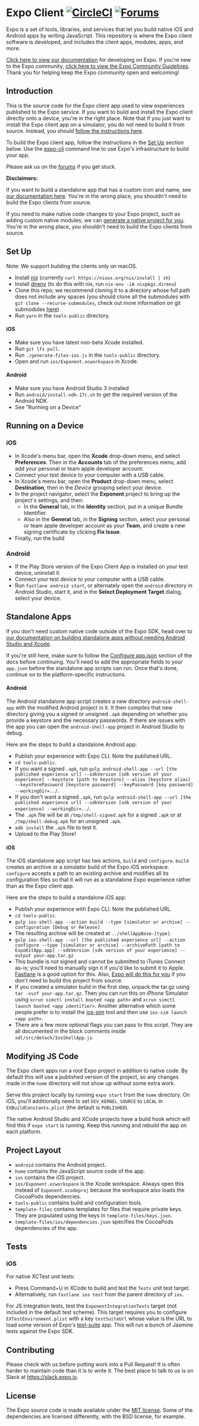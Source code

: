 # Expo Client [![CircleCI](https://circleci.com/gh/expo/expo.svg?style=svg)](https://circleci.com/gh/expo/expo) [![Forums](https://img.shields.io/badge/expo-forum-blue.svg)](https://forums.expo.io)

Expo is a set of tools, libraries, and services that let you build native iOS and Android apps by writing JavaScript. This repository is where the Expo client software is developed, and includes the client apps, modules, apps, and more.

[Click here to view our documentation](https://docs.expo.io) for developing on Expo. If you're new to the Expo community, [click here to view the Expo Community Guidelines](https://expo.io/guidelines). Thank you for helping keep the Expo community open and welcoming!

## Introduction

This is the source code for the Expo client app used to view experiences published to the Expo service. If you want to build and install the Expo client directly onto a device, you're in the right place. Note that if you just want to install the Expo client app on a simulator, you do not need to build it from source. Instead, you should [follow the instructions here](https://docs.expo.io/versions/latest/introduction/installation.html).

To build the Expo client app, follow the instructions in the [Set Up](#set-up) section below. Use the [expo-cli](https://docs.expo.io/versions/latest/workflow/expo-cli) command line to use Expo's infrastructure to build your app.

Please ask us on the [forums](https://forums.expo.io/) if you get stuck.

**Disclaimers:**

If you want to build a standalone app that has a custom icon and name, see [our documentation here](https://docs.expo.io/versions/latest/guides/building-standalone-apps.html). You're in the wrong place, you shouldn't need to build the Expo clients from source.

If you need to make native code changes to your Expo project, such as adding custom native modules, we can [generate a native project for you](https://docs.expo.io/versions/latest/expokit/eject). You're in the wrong place, you shouldn't need to build the Expo clients from source.

## Set Up

Note: We support building the clients only on macOS.

- Install [nix](https://nixos.org/nix) (currently `curl https://nixos.org/nix/install | sh`)
- Install [direnv](http://direnv.net/) (to do this with nix, run `nix-env -iA nixpkgs.direnv`)
- Clone this repo; we recommend cloning it to a directory whose full path does not include any spaces (you should clone all the submodules with `git clone --recurse-submodules`, check out more information on git submodules [here](https://git-scm.com/book/en/v2/Git-Tools-Submodules))
- Run `yarn` in the `tools-public` directory.

#### iOS
- Make sure you have latest non-beta Xcode installed.
- Run `git lfs pull`.
- Run `./generate-files-ios.js` in the `tools-public` directory.
- Open and run `ios/Exponent.xcworkspace` in Xcode.

#### Android
- Make sure you have Android Studio 3 installed
- Run `android/install-ndk-17c.sh` to get the required version of the Android NDK.
- See "Running on a Device"

## Running on a Device

### iOS
- In Xcode's menu bar, open the **Xcode** drop-down menu, and select **Preferences**.  Then in the **Accounts** tab of the preferences menu, add add your personal or team apple developer account.
- Connect your test device to your computer with a USB cable.
- In Xcode's menu bar, open the **Product** drop-down menu, select **Destination**, then in the _Device_ grouping select your device.
- In the project navigator, select the **Exponent** project to bring up the project's settings, and then:
  - In the **General** tab, in the **Identity** section, put in a unique Bundle Identifier.
  - Also in the **General** tab, in the **Signing** section, select your personal or team apple developer account as your **Team**, and create a new signing certificate by clicking **Fix Issue**.
- Finally, run the build

### Android
- If the Play Store version of the Expo Client App is installed on your test device, uninstall it.
- Connect your test device to your computer with a USB cable.
- Run `fastlane android start`, or alternately open the `android` directory in Android Studio, start it, and in the **Select Deployment Target** dialog, select your device.

## Standalone Apps

If you don't need custom native code outside of the Expo SDK, head over to [our documentation on building standalone apps without needing Android Studio and Xcode](https://docs.expo.io/versions/latest/guides/building-standalone-apps.html).

If you're still here, make sure to follow the [Configure app.json](https://docs.expo.io/versions/latest/guides/building-standalone-apps.html#2-configure-appjson) section of the docs before continuing. You'll need to add the appropriate fields to your `app.json` before the standalone app scripts can run. Once that's done, continue on to the platform-specific instructions.

#### Android
The Android standalone app script creates a new directory `android-shell-app` with the modified Android project in it. It then compiles that new directory giving you a signed or unsigned `.apk` depending on whether you provide a keystore and the necessary passwords. If there are issues with the app you can open the `android-shell-app` project in Android Studio to debug.

Here are the steps to build a standalone Android app:
- Publish your experience with Expo CLI. Note the published URL.
- `cd tools-public`.
- If you want a signed `.apk`, run `gulp android-shell-app --url [the published experience url] --sdkVersion [sdk version of your experience] --keystore [path to keystore] --alias [keystore alias] --keystorePassword [keystore password] --keyPassword [key password] --workingDir=../`.
- If you don't want a signed `.apk`, run `gulp android-shell-app --url [the published experience url] --sdkVersion [sdk version of your experience] --workingDir=../`.
- The `.apk` file will be at `/tmp/shell-signed.apk` for a signed `.apk` or at `/tmp/shell-debug.apk` for an unsigned `.apk`.
- `adb install` the `.apk` file to test it.
- Upload to the Play Store!

#### iOS
The iOS standalone app script has two actions, `build` and `configure`. `build` creates an archive or a simulator build of the Expo iOS workspace. `configure` accepts a path to an existing archive and modifies all its configuration files so that it will run as a standalone Expo experience rather than as the Expo client app.

Here are the steps to build a standalone iOS app:
- Publish your experience with Expo CLI. Note the published URL.
- `cd tools-public`.
- `gulp ios-shell-app --action build --type [simulator or archive] --configuration [Debug or Release]`
- The resulting archive will be created at `../shellAppBase-[type]`.
- `gulp ios-shell-app --url [the published experience url] --action configure --type [simulator or archive] --archivePath [path to ExpoKitApp.app] --sdkVersion [sdk version of your experience] --output your-app.tar.gz`
- This bundle is not signed and cannot be submitted to iTunes Connect as-is; you'll need to manually sign it if you'd like to submit it to Apple. [Fastlane](https://fastlane.tools/) is a good option for this. Also, [Expo will do this for you](https://docs.expo.io/versions/latest/guides/building-standalone-apps.html) if you don't need to build this project from source.
- If you created a simulator build in the first step, unpack the tar.gz using `tar -xvzf your-app.tar.gz`. Then you can run this on iPhone Simulator using `xcrun simctl install booted <app path>` and `xcrun simctl launch booted <app identifier>`. Another alternative which some people prefer is to install the [ios-sim](https://github.com/phonegap/ios-sim) tool and then use `ios-sim launch <app path>`.
- There are a few more optional flags you can pass to this script. They are all documented in the block comments inside `xdl/src/detach/IosShellApp.js`.

## Modifying JS Code
The Expo client apps run a root Expo project in addition to native code. By default this will use a published version of the project, so any changes made in the `home` directory will not show up without some extra work.

Serve this project locally by running `expo start` from the `home` directory. On iOS, you'll additionally need to set `DEV_KERNEL_SOURCE` to `LOCAL` in `EXBuildConstants.plist` (the default is `PUBLISHED`).

The native Android Studio and XCode projects have a build hook which will find this if `expo start` is running. Keep this running and rebuild the app on each platform.

## Project Layout

- `android` contains the Android project.
- `home` contains the JavaScript source code of the app.
- `ios` contains the iOS project.
- `ios/Exponent.xcworkspace` is the Xcode workspace. Always open this instead of `Exponent.xcodeproj` because the workspace also loads the CocoaPods dependencies.
- `tools-public` contains build and configuration tools.
- `template-files` contains templates for files that require private keys. They are populated using the keys in `template-files/keys.json`.
- `template-files/ios/dependencies.json` specifies the CocoaPods dependencies of the app.

## Tests

### iOS

For native XCTest unit tests:

- Press Command+U in XCode to build and test the `Tests` unit test target.
- Alternatively, run `fastlane ios test` from the parent directory of `ios`.

For JS integration tests, test the `ExponentIntegrationTests` target (not included in the default test scheme). This target requires you to configure `EXTestEnvironment.plist` with a key `testSuiteUrl` whose value is the URL to load some version of Expo's [test-suite](apps/test-suite) app. This will run a bunch of Jasmine tests against the Expo SDK.

## Contributing
Please check with us before putting work into a Pull Request! It is often harder to maintain code than it is to write it. The best place to talk to us is on Slack at https://slack.expo.io.

## License
The Expo source code is made available under the [MIT license](LICENSE). Some of the dependencies are licensed differently, with the BSD license, for example.
